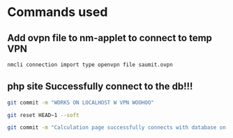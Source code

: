 # Commands used

## Add ovpn file to nm-applet to connect to temp VPN
``` bash
nmcli connection import type openvpn file saumit.ovpn
```

## php site Successfully connect to the db!!!
``` bash
git commit -m "WORKS ON LOCALHOST W VPN WOOHOO"
```
``` bash
git reset HEAD~1 --soft
```
``` bash
git commit -m "Calculation page successfully connects with database on vpn"
```

